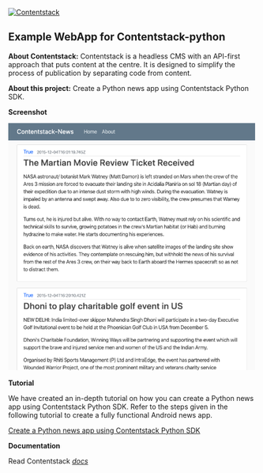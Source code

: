 [![Contentstack](https://www.contentstack.com/docs/static/images/contentstack.png)](https://www.contentstack.com/)  
  
## Example WebApp for Contentstack-python

**About Contentstack:** Contentstack is a headless CMS with an API-first approach that puts content at the centre. It is designed to simplify the process of publication by separating code from content.

  

**About this project:** Create a Python news app using Contentstack Python SDK.

  

**Screenshot**

  <img src='https://github.com/contentstack/contentstack-python-news-webapp/blob/master/static/news_app.png' width='500' height='500'/>


**Tutorial**

We have created an in-depth tutorial on how you can create a Python news app using Contentstack Python SDK. Refer to the steps given in the following tutorial to create a fully functional Android news app.

  

[Create a Python news app using Contentstack Python SDK](https://www.contentstack.com/docs/example-apps/build-a-python-news-app-using-contentstacks-python-sdk)

**Documentation**

Read Contentstack *[docs](https://www.contentstack.com/docs)*
